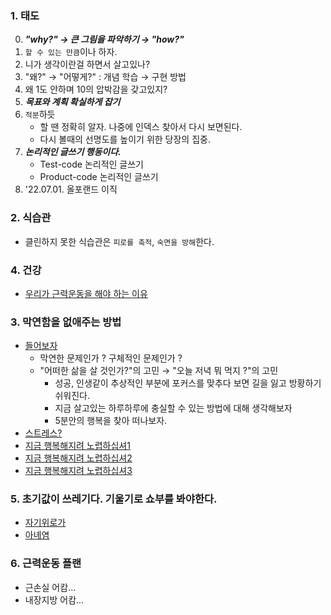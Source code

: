 ### 1. 태도
0. ***"why?" → 큰 그림을 파악하기 → "how?"*** 
1. `할 수 있는 만큼`이나 하자.
2. 니가 생각이란걸 하면서 살고있나?
3. "왜?" → "어떻게?" : 개념 학습 → 구현 방법
4. 왜 1도 안하며 10의 압박감을 갖고있지?
5. ***목표와 계획 확실하게 잡기***
6. `적분`하듯 
   - 할 땐 정확히 알자. 나중에 인덱스 찾아서 다시 보면된다. 
   - 다시 볼때의 선명도를 높이기 위한 당장의 집중.
7. ***논리적인 글쓰기 행동이다.***
    - Test-code 논리적인 글쓰기
    - Product-code 논리적인 글쓰기
8. '22.07.01. 올포랜드 이직

### 2. 식습관
- 클린하지 못한 식습관은 `피로를 축적`, `숙면을 방해`한다.

### 4. 건강
- [우리가 근력운동을 해야 하는 이유](https://www.youtube.com/watch?v=_xItGbdNgR8&t=29s)

### 3. 막연함을 없애주는 방법
- [들어보자](https://www.youtube.com/watch?v=2fX8G78GukM)
    - 막연한 문제인가 ? 구체적인 문제인가 ?
    - "어떠한 삶을 살 것인가?"의 고민 → "오늘 저녁 뭐 먹지 ?"의 고민 
        - 성공, 인생같이 추상적인 부분에 포커스를 맞추다 보면 길을 잃고 방황하기 쉬워진다.
        - 지금 살고있는 하루하루에 충실할 수 있는 방법에 대해 생각해보자
        - 5분안의 행복을 찾아 떠나보자.
- [스트레스?](https://www.youtube.com/watch?v=BrSBJmoulsc)
- [지금 행복해지려 노렵하십셔1](https://www.youtube.com/watch?v=XMtQMDijumE)
- [지금 행복해지려 노렵하십셔2](https://www.youtube.com/watch?v=hkktujZM_FI)
- [지금 행복해지려 노렵하십셔3](https://www.youtube.com/watch?v=gMfm_xPZsR0)


### 5. 초기값이 쓰레기다. 기울기로 쇼부를 봐야한다.
- [자기위로가](https://www.youtube.com/watch?v=vNC01u0-NIE)
- [아녜염](https://www.youtube.com/watch?v=b84k3aSfaZM)

### 6. 근력운동 플랜
- 근손실 어캄... 
- 내장지방 어캄...